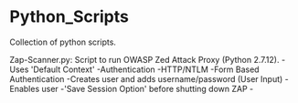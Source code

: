 # Python_Scripts

Collection of python scripts. 

Zap-Scanner.py: Script to run OWASP Zed Attack Proxy (Python 2.7.12). 
    -Uses 'Default Context'
    -Authentication
        -HTTP/NTLM
        -Form Based Authentication
    -Creates user and adds username/password (User Input)
    -Enables user
    -'Save Session Option' before shutting down ZAP 
    -